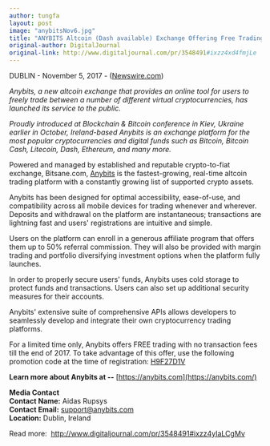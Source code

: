 ```yaml
---
author: tungfa
layout: post
image: "anybitsNov6.jpg"
title: "ANYBITS Altcoin (Dash available) Exchange Offering Free Trading Until 2018"
original-author: DigitalJournal
original-link: http://www.digitaljournal.com/pr/3548491#ixzz4xd4fmjLe
---
```


DUBLIN - November 5, 2017 - ([Newswire.com](https://www.newswire.com/))

*Anybits, a new altcoin exchange that provides an online tool for users to freely trade between a number of different virtual cryptocurrencies, has launched its service to the public.*

*Proudly introduced at Blockchain & Bitcoin conference in Kiev, Ukraine earlier in October, Ireland-based Anybits is an exchange platform for the most popular cryptocurrencies and digital funds such as Bitcoin, Bitcoin Cash, Litecoin, Dash, Ethereum, and many more.*

Powered and managed by established and reputable crypto-to-fiat exchange, Bitsane.com, [Anybits](https://anybits.com/) is the fastest-growing, real-time altcoin trading platform with a constantly growing list of supported crypto assets.

Anybits has been designed for optimal accessibility, ease-of-use, and compatibility across all mobile devices for trading whenever and wherever. Deposits and withdrawal on the platform are instantaneous; transactions are lightning fast and users' registrations are intuitive and simple.

Users on the platform can enroll in a generous affiliate program that offers them up to 50% referral commission. They will also be provided with margin trading and portfolio diversifying investment options when the platform fully launches.

In order to properly secure users' funds, Anybits uses cold storage to protect funds and transactions. Users can also set up additional security measures for their accounts.

Anybits'​ extensive suite of comprehensive APIs allows developers to seamlessly develop and integrate their own cryptocurrency trading platforms.

For a limited time only, Anybits offers FREE trading with no transaction fees till the end of 2017. To take advantage of this offer, use the following promotion code at the time of registration: [H9F27D1V](https://anybits.com/signup)

**Learn more about Anybits at --** [https://anybits.com](https://anybits.com/)

**Media Contact**\
**Contact Name:** Aidas Rupsys\
**Contact Email:** <support@anybits.com>\
**Location:** Dublin, Ireland

Read more:  <http://www.digitaljournal.com/pr/3548491#ixzz4yIaLCgMv>
